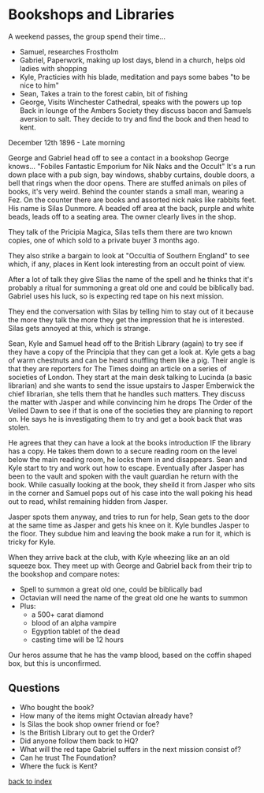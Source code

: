 # Bookshops and Libraries

A weekend passes, the group spend their time...
- Samuel, researches Frostholm
- Gabriel, Paperwork, making up lost days, blend in a church, helps old ladies with shopping
- Kyle, Practicies with his blade, meditation and pays some babes "to be nice to him"
- Sean, Takes a train to the forest cabin, bit of fishing
- George, Visits Winchester Cathedral, speaks with the powers up top
Back in lounge of the Ambers Society they discuss bacon and Samuels aversion to salt. They decide to try and find the book and then head to kent.

December 12th 1896 - Late morning

George and Gabriel head off to see a contact in a bookshop George knows... "Fobiles Fantastic Emporium for Nik Naks and the Occult" It's a run down place with a pub sign, bay windows, shabby curtains, double doors, a bell that rings when the door opens. There are stuffed animals on piles of books, it's very weird. Behind the counter stands a small man, wearing a Fez. On the counter there are books and assorted nick naks like rabbits feet. His name is Silas Dunmore. A beaded off area at the back, purple and white beads, leads off to a seating area. The owner clearly lives in the shop.

They talk of the Pricipia Magica, Silas tells them there are two known copies, one of which sold to a private buyer 3 months ago.

They also strike a bargain to look at "Occultia of Southern England" to see which, if any, places in Kent look interesting from an occult point of view.

After a lot of talk they give Slias the name of the spell and he thinks that it's probably a ritual for summoning a great old one and could be biblically bad. Gabriel uses his luck, so is expecting red tape on his next mission.

They end the conversation with Silas by telling him to stay out of it because the more they talk the more they get the impression that he is interested. Silas gets annoyed at this, which is strange.

Sean, Kyle and Samuel head off to the British Library (again) to try see if they have a copy of the Principia that they can get a look at. Kyle gets a bag of warm chestnuts and can be heard snuffling them like a pig. Their angle is that they are reporters for The Times doing an article on a series of societies of London. They start at the main desk talking to Lucinda (a basic librarian) and she wants to send the issue upstairs to Jasper Emberwick the chief librarian, she tells them that he handles such matters. They discuss the matter with Jasper and while convincing him he drops The Order of the Veiled Dawn to see if that is one of the societies they are planning to report on. He says he is investigating them to try and get a book back that was stolen.

He agrees that they can have a look at the books introduction IF the library has a copy. He takes them down to a secure reading room on the level below the main reading room, he locks them in and disappears. Sean and Kyle start to try and work out how to escape. Eventually after Jasper has been to the vault and spoken with the vault guardian he return with the book. While casually looking at the book, they sheild it from Jasper who sits in the corner and Samuel pops out of his case into the wall poking his head out to read, whilst remaining hidden from Jasper.

Jasper spots them anyway, and tries to run for help, Sean gets to the door at the same time as Jasper and gets his knee on it. Kyle bundles Jasper to the floor. They subdue him and leaving the book make a run for it, which is tricky for Kyle.

When they arrive back at the club, with Kyle wheezing like an an old squeeze box. They meet up with George and Gabriel back from their trip to the bookshop and compare notes:
* Spell to summon a great old one, could be biblically bad
* Octavian will need the name of the great old one he wants to summon
* Plus:
  * a 500+ carat diamond
  * blood of an alpha vampire
  * Egyption tablet of the dead
  * casting time will be 12 hours

Our heros assume that he has the vamp blood, based on the coffin shaped box, but this is unconfirmed.

## Questions
* Who bought the book?  
* How many of the items might Octavian already have?  
* Is Silas the book shop owner friend or foe?  
* Is the British Library out to get the Order?  
* Did anyone follow them back to HQ?  
* What will the red tape Gabriel suffers in the next mission consist of?  
* Can he trust The Foundation?  
* Where the fuck is Kent?  

[back to index](index)
